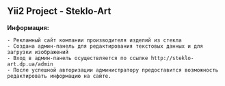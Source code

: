 Yii2 Project - Steklo-Art
-------------------

**Информация:**
~~~
- Рекламный сайт компании производителя изделий из стекла
- Создана админ-панель для редактирования текстовых данных и для загрузки изображений
- Вход в админ-панель осуществляется по ссылке http://steklo-art.dp.ua/admin
- После успешной авторизации администратору предоставится возможность редактировать информацию на сайте.
~~~
